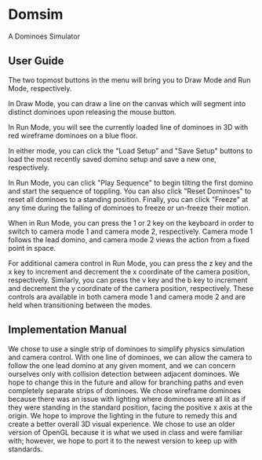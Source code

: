 Domsim
======

A Dominoes Simulator

User Guide
----------

The two topmost buttons in the menu will bring you to Draw Mode and Run Mode, respectively.

In Draw Mode, you can draw a line on the canvas which will segment into distinct dominoes upon releasing the mouse button.

In Run Mode, you will see the currently loaded line of dominoes in 3D with red wireframe dominoes on a blue floor.

In either mode, you can click the "Load Setup" and "Save Setup" buttons to load the most recently saved domino setup and save a new one, respectively.

In Run Mode, you can click "Play Sequence" to begin tilting the first domino and start the sequence of toppling. You can also click "Reset Dominoes" to reset all dominoes to a standing position. Finally, you can click "Freeze" at any time during the falling of dominoes to freeze or un-freeze their motion.

When in Run Mode, you can press the 1 or 2 key on the keyboard in order to switch to camera mode 1 and camera mode 2, respectively. Camera mode 1 follows the lead domino, and camera mode 2 views the action from a fixed point in space.

For additional camera control in Run Mode, you can press the z key and the x key to increment and decrement the x coordinate of the camera position, respectively. Similarly, you can press the v key and the b key to increment and decrement the y coordinate of the camera position, respectively. These controls ara available in both camera mode 1 and camera mode 2 and are held when transitioning between the modes.


Implementation Manual
---------------------

We chose to use a single strip of dominoes to simplify physics simulation and camera control. With one line of dominoes, we can allow the camera to follow the one lead domino at any given moment, and we can concern ourselves only with collision detection between adjacent dominoes. We hope to change this in the future and allow for branching paths and even completely separate strips of dominoes. We chose wireframe dominoes because there was an issue with lighting where dominoes were all lit as if they were standing in the standard position, facing the positive x axis at the origin. We hope to improve the lighting in the future to remedy this and create a better overall 3D visual experience. We chose to use an older version of OpenGL because it is what we used in class and were familiar with; however, we hope to port it to the newest version to keep up with standards.
